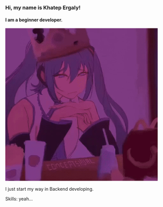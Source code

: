 ### Hi, my name is Khatep Ergaly!
#### I am a beginner developer.
![miku](/assets/miku_burger_gif.gif "view")

I just start my way in Backend developing.

Skills: yeah...





